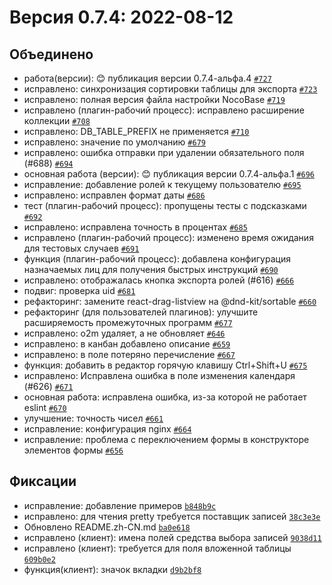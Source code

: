 # Версия 0.7.4: 2022-08-12

## Объединено

- работа(версии): 😊 публикация версии 0.7.4-альфа.4 [`#727`](https://github.com/nocobase/nocobase/pull/727)
- исправлено: синхронизация сортировки таблицы для экспорта [`#723`](https://github.com/nocobase/nocobase/pull/723)
- исправлено: полная версия файла настройки NocoBase [`#719`](https://github.com/nocobase/nocobase/pull/719)
- исправлено (плагин-рабочий процесс): исправлено расширение коллекции [`#708`](https://github.com/nocobase/nocobase/pull/708)
- исправлено: DB_TABLE_PREFIX не применяется [`#710`](https://github.com/nocobase/nocobase/pull/710)
- исправлено: значение по умолчанию [`#679`](https://github.com/nocobase/nocobase/pull/679)
- исправлено: ошибка отправки при удалении обязательного поля (#688) [`#694`](https://github.com/nocobase/nocobase/pull/694)
- основная работа (версии): 😊 публикация версии 0.7.4-альфа.1 [`#696`](https://github.com/nocobase/nocobase/pull/696)
- исправление: добавление ролей к текущему пользователю [`#695`](https://github.com/nocobase/nocobase/pull/695)
- исправлено: исправлен формат даты [`#686`](https://github.com/nocobase/nocobase/pull/686)
- тест (плагин-рабочий процесс): пропущены тесты с подсказками [`#692`](https://github.com/nocobase/nocobase/pull/692)
- исправлено: исправлена точность в процентах [`#685`](https://github.com/nocobase/nocobase/pull/685)
- исправлено (плагин-рабочий процесс): изменено время ожидания для тестовых случаев [`#691`](https://github.com/nocobase/nocobase/pull/691)
- функция (плагин-рабочий процесс): добавлена конфигурация назначаемых лиц для получения быстрых инструкций [`#690`](https://github.com/nocobase/nocobase/pull/690)
- исправлено: отображалась кнопка экспорта ролей (#616) [`#666`](https://github.com/nocobase/nocobase/pull/666)
- подвиг: проверка uid [`#681`](https://github.com/nocobase/nocobase/pull/681)
- рефакторинг: замените react-drag-listview на @dnd-kit/sortable [`#660`](https://github.com/nocobase/nocobase/pull/660)
- рефакторинг (для пользователей плагинов): улучшите расширяемость промежуточных программ [`#677`](https://github.com/nocobase/nocobase/pull/677)
- исправлено: o2m удаляет, а не обновляет [`#646`](https://github.com/nocobase/nocobase/pull/646)
- исправлено: в канбан добавлено описание [`#659`](https://github.com/nocobase/nocobase/pull/659)
- исправлено: в поле потеряно перечисление [`#667`](https://github.com/nocobase/nocobase/pull/667)
- функция: добавить в редактор горячую клавишу Ctrl+Shift+U [`#675`](https://github.com/nocobase/nocobase/pull/675)
- исправлено: Исправлена ошибка в поле изменения календаря (#626) [`#671`](https://github.com/nocobase/nocobase/pull/671)
- основная работа: исправлена ошибка, из-за которой не работает eslint [`#670`](https://github.com/nocobase/nocobase/pull/670)
- улучшение: точность чисел [`#661`](https://github.com/nocobase/nocobase/pull/661)
- исправление: конфигурация nginx [`#664`](https://github.com/nocobase/nocobase/pull/664)
- исправление: проблема с переключением формы в конструкторе элементов формы [`#656`](https://github.com/nocobase/nocobase/pull/656)

## Фиксации

- исправление: добавление примеров [`b848b9c`](https://github.com/nocobase/nocobase/commit/b848b9cd6774df6ed86acd30edb81ed6381c3555)
- исправлено: для чтения pretty требуется поставщик записей [`38c3e3e`](https://github.com/nocobase/nocobase/commit/38c3e3e4cc2698069c741d25ddda8e3e8e4d1db0)
- Обновлено README.zh-CN.md [`ba0e618`](https://github.com/nocobase/nocobase/commit/ba0e61873e7f69dee6a76929eb774828ac980760)
- исправлено (клиент): имена полей средства выбора записей [`9038d11`](https://github.com/nocobase/nocobase/commit/9038d111ea71a89798cb1499f3dadc3f9c3dbfd7)
- исправлено (клиент): требуется для поля вложенной таблицы [`609b0e2`](https://github.com/nocobase/nocobase/commit/609b0e2ff2d5aece96185cbcd30ec1810194be0d)
- функция(клиент): значок вкладки [`d9b2bf8`](https://github.com/nocobase/nocobase/commit/d9b2bf8af1c42e2f4e81533f6db92b19523410bd)
